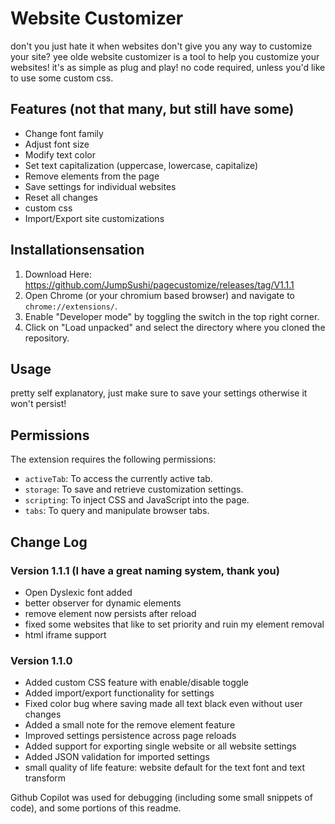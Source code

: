 # Website Customizer

don't you just hate it when websites don't give you any way to customize your site? yee olde website customizer is a tool to help you customize your websites! it's as simple as plug and play! no code required, unless you'd like to use some custom css.

## Features (not that many, but still have some)

- Change font family
- Adjust font size
- Modify text color
- Set text capitalization (uppercase, lowercase, capitalize)
- Remove elements from the page
- Save settings for individual websites
- Reset all changes
- custom css
- Import/Export site customizations

## Installationsensation

1. Download Here: https://github.com/JumpSushi/pagecustomize/releases/tag/V1.1.1
2. Open Chrome (or your chromium based browser) and navigate to `chrome://extensions/`.
3. Enable "Developer mode" by toggling the switch in the top right corner.
4. Click on "Load unpacked" and select the directory where you cloned the repository.

## Usage

pretty self explanatory, just make sure to save your settings otherwise it won't persist!

## Permissions

The extension requires the following permissions:
- `activeTab`: To access the currently active tab.
- `storage`: To save and retrieve customization settings.
- `scripting`: To inject CSS and JavaScript into the page.
- `tabs`: To query and manipulate browser tabs.

## Change Log

### Version 1.1.1 (I have a great naming system, thank you)

- Open Dyslexic font added
- better observer for dynamic elements 
- remove element now persists after reload
- fixed some websites that like to set priority and ruin my element removal
- html iframe support 


### Version 1.1.0
- Added custom CSS feature with enable/disable toggle
- Added import/export functionality for settings
- Fixed color bug where saving made all text black even without user changes
- Added a small note for the remove element feature
- Improved settings persistence across page reloads
- Added support for exporting single website or all website settings
- Added JSON validation for imported settings
- small quality of life feature: website default for the text font and text transform

Github Copilot was used for debugging (including some small snippets of code), and some portions of this readme.
